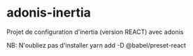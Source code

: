 # adonis-inertia
Projet de configuration d'inertia (version REACT) avec adonis

NB: N'oubliez pas d'installer yarn add -D @babel/preset-react

